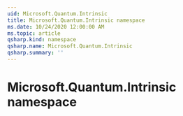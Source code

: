 ```yaml
---
uid: Microsoft.Quantum.Intrinsic
title: Microsoft.Quantum.Intrinsic namespace
ms.date: 10/24/2020 12:00:00 AM
ms.topic: article
qsharp.kind: namespace
qsharp.name: Microsoft.Quantum.Intrinsic
qsharp.summary: ''
---
```


# Microsoft.Quantum.Intrinsic namespace



